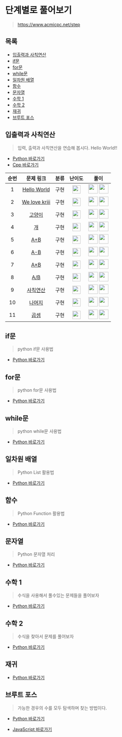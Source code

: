 # 단계별로 풀어보기

> https://www.acmicpc.net/step

## 목록

* [입출력과 사칙연산](#입출력과-사칙연산)
* [if문](#if문)
* [for문](#for문)
* [while문](#while문)
* [일차원 배열](#일차원-배열)
* [함수](#함수)
* [문자열](#문자열)
* [수학 1](#수학-1)
* [수학 2](#수학-2)
* [재귀](#재귀)
* [브루트 포스](#브루트-포스)



## 입출력과 사칙연산

> 입력, 출력과 사칙연산을 연습해 봅시다. Hello World!!

* [Python 바로가기](./inputOutput_python)
* [Cpp 바로가기](./inputOutput_cpp)

| 순번 |                       문제 링크                        | 분류 |                            난이도                            |                             풀이                             |
| :--: | :----------------------------------------------------: | :--: | :----------------------------------------------------------: | :----------------------------------------------------------: |
|  1   |  [Hello World](https://www.acmicpc.net/problem/2557)   | 구현 | <img src="https://static.solved.ac/tier_small/1.svg" width="26px"> | [<img src="https://icongr.am/devicon/python-original.svg?size=128&color=currentColor" width="30px">](https://github.com/mooyeon-choi/TIL/tree/master/problemSolving/baekjoon/step/inputOutput_python#hello-world)  [<img src="https://icongr.am/devicon/cplusplus-original.svg?size=128&color=currentColor" width="30px">](https://github.com/mooyeon-choi/TIL/tree/master/problemSolving/baekjoon/step/inputOutput_cpp#hello-world) |
|  2   | [We love kriii](https://www.acmicpc.net/problem/10718) | 구현 | <img src="https://static.solved.ac/tier_small/1.svg" width="26px"> | [<img src="https://icongr.am/devicon/python-original.svg?size=128&color=currentColor" width="30px">](https://github.com/mooyeon-choi/TIL/tree/master/problemSolving/baekjoon/step/inputOutput_python#we-love-kriii)  [<img src="https://icongr.am/devicon/cplusplus-original.svg?size=128&color=currentColor" width="30px">](https://github.com/mooyeon-choi/TIL/tree/master/problemSolving/baekjoon/step/inputOutput_cpp#we-love-kriii) |
|  3   |    [고양이](https://www.acmicpc.net/problem/10171)     | 구현 | <img src="https://static.solved.ac/tier_small/1.svg" width="26px"> | [<img src="https://icongr.am/devicon/python-original.svg?size=128&color=currentColor" width="30px">](https://github.com/mooyeon-choi/TIL/tree/master/problemSolving/baekjoon/step/inputOutput_python#%EA%B3%A0%EC%96%91%EC%9D%B4)  [<img src="https://icongr.am/devicon/cplusplus-original.svg?size=128&color=currentColor" width="30px">](https://github.com/mooyeon-choi/TIL/tree/master/problemSolving/baekjoon/step/inputOutput_cpp#%EA%B3%A0%EC%96%91%EC%9D%B4) |
|  4   |      [개](https://www.acmicpc.net/problem/10172)       | 구현 | <img src="https://static.solved.ac/tier_small/1.svg" width="26px"> | [<img src="https://icongr.am/devicon/python-original.svg?size=128&color=currentColor" width="30px">](https://github.com/mooyeon-choi/TIL/tree/master/problemSolving/baekjoon/step/inputOutput_python#%EA%B0%9C)  [<img src="https://icongr.am/devicon/cplusplus-original.svg?size=128&color=currentColor" width="30px">](https://github.com/mooyeon-choi/TIL/tree/master/problemSolving/baekjoon/step/inputOutput_cpp#%EA%B0%9C) |
|  5   |      [A+B](https://www.acmicpc.net/problem/1000)       | 구현 | <img src="https://static.solved.ac/tier_small/1.svg" width="26px"> | [<img src="https://icongr.am/devicon/python-original.svg?size=128&color=currentColor" width="30px">](https://github.com/mooyeon-choi/TIL/tree/master/problemSolving/baekjoon/step/inputOutput_python#a+b)  [<img src="https://icongr.am/devicon/cplusplus-original.svg?size=128&color=currentColor" width="30px">](https://github.com/mooyeon-choi/TIL/tree/master/problemSolving/baekjoon/step/inputOutput_cpp#a+b) |
|  6   |      [A-B](https://www.acmicpc.net/problem/1001)       | 구현 | <img src="https://static.solved.ac/tier_small/1.svg" width="26px"> | [<img src="https://icongr.am/devicon/python-original.svg?size=128&color=currentColor" width="30px">](https://github.com/mooyeon-choi/TIL/tree/master/problemSolving/baekjoon/step/inputOutput_python#a-b)  [<img src="https://icongr.am/devicon/cplusplus-original.svg?size=128&color=currentColor" width="30px">](https://github.com/mooyeon-choi/TIL/tree/master/problemSolving/baekjoon/step/inputOutput_cpp#a-b) |
|  7   |      [A×B](https://www.acmicpc.net/problem/10998)      | 구현 | <img src="https://static.solved.ac/tier_small/1.svg" width="26px"> | [<img src="https://icongr.am/devicon/python-original.svg?size=128&color=currentColor" width="30px">](https://github.com/mooyeon-choi/TIL/tree/master/problemSolving/baekjoon/step/inputOutput_python#a*b)  [<img src="https://icongr.am/devicon/cplusplus-original.svg?size=128&color=currentColor" width="30px">](https://github.com/mooyeon-choi/TIL/tree/master/problemSolving/baekjoon/step/inputOutput_cpp#a*b) |
|  8   |      [A/B](https://www.acmicpc.net/problem/1008)       | 구현 | <img src="https://static.solved.ac/tier_small/2.svg" width="26px"> | [<img src="https://icongr.am/devicon/python-original.svg?size=128&color=currentColor" width="30px">](https://github.com/mooyeon-choi/TIL/tree/master/problemSolving/baekjoon/step/inputOutput_python#a/b)  [<img src="https://icongr.am/devicon/cplusplus-original.svg?size=128&color=currentColor" width="30px">](https://github.com/mooyeon-choi/TIL/tree/master/problemSolving/baekjoon/step/inputOutput_cpp#a/b) |
|  9   |   [사칙연산](https://www.acmicpc.net/problem/10869)    | 구현 | <img src="https://static.solved.ac/tier_small/1.svg" width="26px"> | [<img src="https://icongr.am/devicon/python-original.svg?size=128&color=currentColor" width="30px">](https://github.com/mooyeon-choi/TIL/tree/master/problemSolving/baekjoon/step/inputOutput_python#%EC%82%AC%EC%B9%99%EC%97%B0%EC%82%B0)  [<img src="https://icongr.am/devicon/cplusplus-original.svg?size=128&color=currentColor" width="30px">](https://github.com/mooyeon-choi/TIL/tree/master/problemSolving/baekjoon/step/inputOutput_cpp#%EC%82%AC%EC%B9%99%EC%97%B0%EC%82%B0) |
|  10  |    [나머지](https://www.acmicpc.net/problem/10430)     | 구현 | <img src="https://static.solved.ac/tier_small/1.svg" width="26px"> | [<img src="https://icongr.am/devicon/python-original.svg?size=128&color=currentColor" width="30px">](https://github.com/mooyeon-choi/TIL/tree/master/problemSolving/baekjoon/step/inputOutput_python#%EB%82%98%EB%A8%B8%EC%A7%80)  [<img src="https://icongr.am/devicon/cplusplus-original.svg?size=128&color=currentColor" width="30px">](https://github.com/mooyeon-choi/TIL/tree/master/problemSolving/baekjoon/step/inputOutput_cpp#%EB%82%98%EB%A8%B8%EC%A7%80) |
|  11  |      [곱셈](https://www.acmicpc.net/problem/2588)      | 구현 | <img src="https://static.solved.ac/tier_small/2.svg" width="26px"> | [<img src="https://icongr.am/devicon/python-original.svg?size=128&color=currentColor" width="30px">](https://github.com/mooyeon-choi/TIL/tree/master/problemSolving/baekjoon/step/inputOutput_python#%EA%B3%B1%EC%85%88)  [<img src="https://icongr.am/devicon/cplusplus-original.svg?size=128&color=currentColor" width="30px">](https://github.com/mooyeon-choi/TIL/tree/master/problemSolving/baekjoon/step/inputOutput_cpp#%EA%B3%B1%EC%85%88) |

## if문

> python if문 사용법

* [Python 바로가기](./if_python)

## for문

> python for문 사용법

* [Python 바로가기](./for_python)

## while문

> python while문 사용법

* [Python 바로가기](./while_python)

## 일차원 배열

> Python List 활용법

* [Python 바로가기](./1DArray_python)

## 함수

> Python Function 활용법

* [Python 바로가기](./function_python)

## 문자열

> Python 문자열 처리

* [Python 바로가기](./string_python)

## 수학 1

> 수식을 사용해서 풀수있는 문제들을 풀어보자

* [Python 바로가기](./math_1_python)

## 수학 2

> 수식을 찾아서 문제를 풀어보자

* [Python 바로가기](./math_2_python)

## 재귀

* [Python 바로가기](./recursion_python)

## 브루트 포스

> 가능한 경우의 수를 모두 탐색하며 찾는 방법이다.

* [Python 바로가기](./bruteforce/bruteforce_python/)

* [JavaScript 바로가기](./bruteforce/javascript/)